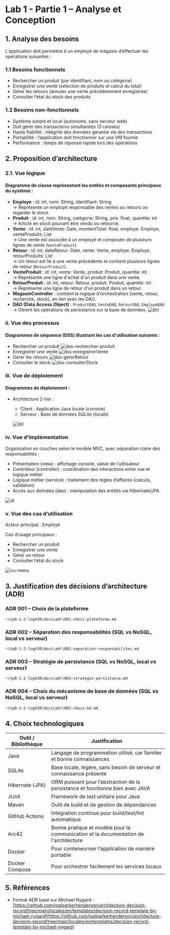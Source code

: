 #  Lab 1 - Partie 1 – Analyse et Conception

## 1. Analyse des besoins
L'application doit permettre à un employé de magasin d’effectuer les opérations suivantes :
### 1.1 Besoins fonctionnels
* Rechercher un produit (par identifiant, nom ou catégorie)
* Enregistrer une vente (sélection de produits et calcul du total)
* Gérer les retours (annuler une vente précédemment enregistrée)
* Consulter l’état du stock des produits

### 1.2 Besoins non-fonctionnels
* Système simple et local (autonome, sans serveur web)
* Doit gérer des transactions simultanées (3 caisses)
* Haute fiabilité : intégrité des données garantie via des transactions
* Portabilité : l’application doit fonctionner sur une VM fournie
* Performance : temps de réponse rapide lors des opérations

## 2. Proposition d’architecture
### 2.1. Vue logique
#### Diagramme de classe représentant les entités et composants principaux du système :
- **Employe** : id: int, nom: String, identifiant: String  
  → Représente un employé responsable des ventes ou retours ou regarder le stock.
- **Produit** : id: int, nom: String, catégorie: String, prix: float, quantite: int  
  → Article en stock pouvant être vendu ou retourné.
- **Vente** : id: int, dateVente: Date, montantTotal: float, employe: Employe, venteProduits: List<VenteProduit>  
  → Une vente est associée à un employé et composée de plusieurs lignes de vente (`VenteProduit`).
- **Retour** : id: int, dateRetour: Date, vente: Vente, employe: Employe, retourProduits: List<RetourProduit>  
  → Un retour est lié à une vente précédente et contient plusieurs lignes de retour (`RetourProduit`).
- **VenteProduit** : id: int, vente: Vente, produit: Produit, quantite: int  
  → Représente une ligne d'achat d'un produit dans une vente.
- **RetourProduit** : id: int, retour: Retour, produit: Produit, quantite: int  
  → Représente une ligne de retour d'un produit dans un retour.
- **MagasinController** : contient la logique d'orchestration (vente, retour, recherche, stock), en lien avec les DAO.
- **DAO (Data Access Object)** : `ProduitDAO`, `VenteDAO`, `RetourDAO`, `EmployeDAO`  
  → Gèrent les opérations de persistance sur la base de données.
![dcl](https://img.plantuml.biz/plantuml/svg/hLVDRjiu4BuRy3iGliJUneTYRqPZj4XoQD5itRYREokFLUvIea9IGOjYtsMFSSzz0xrOXp-YI5kAZQ08ajZ3cMzcllaHzLffAdLTyF58Cys1N36QIreKG3P0CawL0Z8dwszADuzE-2V9A4EnGlaDpQbY9LbzM9FfNGs4YvpTrp0RZyQZCt9nSK6kImHkTefKafKPgoX7IpmOZomwkIugBhu1-JuU4KHa6x8WhDJkMoaA_BhMQ9gtvu20MqPBdPxCpTyN90VzTZETTI1Mz9SehApJzve1R3hhJlypqRleLb9iQgPFZIwZ6d8X6Up9CVUlADfoGRtjVKqDCH3XFIU3ozPXt-4AlLfvy6l57xthpaUKy1qoCb2C3VfonmloNcIKNw707HMYr0ZwIMZAqpp1btVH5jg97moE9rSPFARqgxj8k3nEoLKRZpr98hBdDr5GFJJuUEn959izYoDH3hudm8YsMz2YbiEy-VC3uXuydnRvISQaHTYdx3QMdiYPinaWhICqX7IKhJOe1rn2nDX-VFkTzkHyzP1JUVr5EvdFcwQXB3seFOaS71-R9C_-R6JR0axtj-OJbRH3Vsv6RczVlVaGhsblQwJV7O24x0j8yxkY4cDgiptmb2YQFHRlpT0fSG_lsNHBxd2_3jWNeBM4D--GYhKMsR_J0wBFSNtN3y0vV4p8De0FWcqS3jrkcOd2kEXP27kDdRJsYLH53GYbX1nX9KZNeCa0f87Xt6Or1-cscyzENOUQcWrnGwjN8Tkt2963N1gOZQW_S-Xfu1DZZdii2jftuLwZft5ZstqIjNeFVbiSx8fqIVXLSs9SoM8whUsyoJBf_KjySiZc9mTC8ve1Vzknfm8RH_R4vCTDPRGimP2mTfzI5WugVKGV2nVeFQAQYLBLN8Fl-oUrvmFzNUqzPTesxsmZicw1KytGgwFgp5UXsP5QCyxm_eZNognZT3nghtpp-RA7qqLhvrpyRRzO3tZxL7OlLLGUW1u26VXeRM7RDplUFEPuJPLmNpS_p9HKxQRgjm-J75lde6muTZpLa6atKNssRaW6ZQE-xxC6Jx5o70N6ORk5JADYnMl5a1VbWoIWEvSj_vEN4-jiyiU4j1UxWB3irmiN6LfhNCJAAfeO702wyHgSDJiWpV-axi8TZvnM0CJ_r-6w8viTnL8RCrDWnFLG_UfQKlDY4PHD4Du0aRRDJaAP0Re7Vv60hzZBr6xR7k2MW4e2FXQ6iZ8jnr0M4SnPZbSUysOKUkaCgPhF9yQkn6fDyFCvRcoPtda2QYjG26vxF1D59HIpKsNGF0xk894nDsmEBpl3Xa02b65PVFu75Lc9xL91kS5Cpqc1hsgMWWZI82g1_eBDr6WWZPZQ3EyUZ7W8ObwFcaS91TZ824QBsdkapEAoOjvTFwt2GpVmbbQrrKvvMFXMBKCPBh_GU_DsQQWEToQJkgEawxHGWiI_ST7MEOaf0-ya3U2ullbvZGpPD-TV)

### ii. Vue des processus
#### Diagrammes de séquence (DSS) illustrant les cas d'utilisation suivants :
* Rechercher un produit
![dss-rechercher-produit](https://img.plantuml.biz/plantuml/svg/pLRBRXDB4DrRyZ-KlCa49GikEtJ3A_OL5kOIOYGsR3ez5QTHJ_VG3mjs_0ChTYnZrlp1_0bVGbNFqtPu23PO6jipKttgr3cdntxWWt0X5dey2YfeXEbo2L_VVu1pb5Ve-81ee7GsZof0jbO2JgtnLYDz16UrHdSu7er71t1oSW8FPS3eF600QOlIUc621rMKMhs9rSPp4TSk3c9GMdd1vN0L2w4CPFe0gTA-gpO4AMIm3cRf0lAQkGdeBeL4WauCu4rKe8cM5k25yehAIXf7ILLINvWqJ25RIc4C4Ps0y2r_XampL5yqaoYTChnG9rZBi_lW43Hw82wALkt0FnKhuPNfXMZXcrFkC7tuBE49AQlh7A7wn6mVJO6LVAmkq1dIO0Vuh9QRrYP4-cIeHy8Z44HkZQasnCgX5ipB87M3Mb2wKRlKOPEKkGZYWbTFpgmFAuVBvuj9Rzgqsbp407a4BwkD4KxPsgT6V3Y-rue6TskbIVC3Mt9pcBYReZA1LuOH2pGHSc4yZorxvHTVttySHa2nkM95m6ADSb0CfQNRyifIrzGWl2kJ35rRoERJ8p2sE08RGOfGRLRMAKonR7dN8pJ6q1GzwKRip3SPIUpwzg8iaxp4gAWsuSgo0v5lTyb9Z8bPap90Ka4uKLJNb9zUvbEoylQmDLU1oj44TQdO-2Iwq66dP3uTZu1UWm5e74xMrXp2pVDCvOTrCGs1Moo38nSAJBl58Ut6pu6cYmadywZ9IXgJXNuBjnkG-fqhg66V7Ugxd2rcfo_W5jlyt_cpfwtldY-yV3mxdz5aS0BtMpPT7c556QkkQMT5WpqJXcsitd_krFGy7GEvXXG7t8uxRHfdEpq4f4tWqAojulPWBrwJ86qNQPr3NrgJxw0d0NOJj8K-j6PhjuZBIyNJP4tvq9ssBwsCwse3zBnfwkbaRyyCO_JFNeme_f0LDXnBJK_FEaceFUwN_MAM_hT5HjM7VnG1PhMOFvcrCRZHfeNouTz6ddi_4Fo6kf_ApckmMUEpJlmp7UdNWd-eEiubnZL5Qn02XqTiW6Q8BMzspBYpPqR_3Fgk4Nt9B_fnIbidrMUo_VPRtjJ6qEKEvYzp24q-7ZsWz_Ilv1i0)
* Enregistrer une vente
![dss-enregistrerVente](https://img.plantuml.biz/plantuml/svg/ZLVDRjj64BuBq3iCT97SDeUsjm9kubeigiQE54jfBmMADRcojoLtwVqna5kkFVVKMs-1SkuRy4to99rPxd99Mh5Zs9PNcj_l-sQuVc4iqzPLvNHYXIqvBBTR-FZkRyYavZV2MCqrECdXdalBON4l69mhQLJ9ySLgLPPSdqmdqyaSJazFuIott6a3t4AkgbeP9gq1KTMbk7FDmP3HTC9ogpHa-AvwowUJ6aiGkQZH5cOXEYosEPCIWy-0cPXpP7l9RfWHCbKIRSDnP1uIBi_MtYuTHtORhGedRBHBnv7TBuH9j8g7wQHWbbqpmp6GClP6y-thYrc2QDaShfs5me79cuDaMgWMbJbSpBclgJb0Vgk44MWsvqUP828GfOfBXqW7S497yEpx21Xy1wOvb3otGY6QYC6nQ3FuJKB1f85oBl2izopdAMoCrOODs6BaNcM--uK9bALccxyigpbyZTQh0ct4NkICQe62OxAktGY0psfryr-9CaARYablA4RE7z_zuoHqxis_u9dH4An1EK9OgigN7sl63XBhM9Fc-ItNzBDXUbKiH752deEtNwbgWN5EgBuhZYh-WF0ZfL0hB55pZEtkCNRgfYE2ac3A90DCkSqkilCTV46G_tYrlWnDS4Dl_FfJTfK1bdyAp-cyVaCjmCNgPGRFfvDUe6VZLYBtlfnn3MFckj5x03dR8yYt228M9EHUwSeZRaPyjM9X0urq80_a5mBgH5PFa5JdI2hVeCyFokNeZ2cJBPuCrEqecZGmpefI64PR1_M8KaHL4uLrwOpmgwZpOVSyXpk7eoiihgBff5IgHdBGCxzbTuv7Kp0CPsyw0Vpwf2OnJHGbBOEYysxzXg9BS0HtJIGF74XSGNMat5XA19eMoh78QJaTaNC8iYfEMjUUyPEox60RoJ946YfnKCMctrO_vLY5dM54O1cmnU-E9vhjia_pP-AR0XZbRXdznMCcLjh-vmubIW-g071RowN03Owv_o1zqBAsAlyJZ20oaYytI94mjPBYkkpvFq9InItAzEndZBkbc96bht3KSP6Wp-isF3z9yHvXxircURRB1dnjirsiaSTLyf33ftXSlpoUVqmZJiTUX3tHHt2yMH19IukbqpOnoyBpZ4iq3ZS7HAX37isjigpy5BI3Ia8AzFL1Dpr8Hc4hT4DyTYaqBv7lbcGXEqdq-pdpcupTe3xdEFqLDwOzSAsfGT96346wE1hcwJqvUr34B5GeYpGgs1lUhaJtD6nRfsSwC4ThyBEsKUsZy41EVAmE0f1QGkR1dluMtSzrSsWVo0XjkWtWfSGln8xSiAspeGLT44i-jFJ7_iusHkN2R-jX3_6wTUmQuaFvv_LAOdE-G5BuaKIbk97SzBPtIianPvTbF7IhLzliQeSlktKRq8liI_hruAFVEof6qzRhWMOj9NjymaP4x8LaFGMH9Fls4VoUUkc2qxnt0pne5edz_fvzMgjuJxHEjsWs1yj4QTfulKjZkgWapuS5J2SlK6N-7v7_0G00)
* Gérer les retours
![dss-gererRetour](https://img.plantuml.biz/plantuml/svg/hLBDIWD13Bulx3k4FRLGyLwajDYYIC7QGk_JRQhHtPabawruynry0Qy-Hz_49p7RcHKjUn4y3279b-_Bpuoz69QwBD94I0g4wMe5dwzlS7NuO6IeBJ2AgpbDqiJauXXcPLMu5qoJIYiffyfOWUpIMU-qlhScVEvdO3p4K3TGZR0h2kGM6zqJ-FAeFftS7c5gqsHhn6oCHyXMTtCIp9hUObTmDcfrOGZUa2SE5BqzMcc2wyOEe6AthKcyHkRavM8H_54_JLg2m1NxKfomKRa_yWq0Osl3TdL1ekLL5HrBisWPxxMK_qUY8LNki2FDxCd0pM9oVaqRP6j43nDp7Hs0ZXyE3oXGwZkymsFZQiABov-YmEcEOj4Gbl7R_9pqrt6wa67j2fjz3sHsEyeVa3Mx8owDaBEzKAj3Zj5kZx_t2m00)
* Consulter le stock
![dss-consulterStock](https://img.plantuml.biz/plantuml/svg/ZPB1IiGm48RlWRp3qDFkGRplGNPn1H71bOBtj9d5OTEa9bF5c-_WK_WSlebFuhHDX5r4F8NCVF_adxzT9pQHXyvfnSGEOLlNyFNs3fV1fy4nHf1Yuj0UjDBAj1mYN7Mz2w-eLIzQQgatdg4Q5K7WnGFXox82ao2NVWVbu1YSmrZOV3t1Tp7OWNYxkPiuERMoXarZ4a9LtzyIOpMQoxRWxA8y32kms1blCTRZ2WkoUPfqoFDIgqBEekn0kctP_mzXeKKhhluZ6Z6XPzDIVIO3DxlD-JKr6BrXYIhtVcP6v314Z-0CF0sI2F7d1rXAVV3KZE5EGq_zJvziVlVOwr4wfzGSXI0bonMO_PxQnxBI9915rkZjzDTy0m00)

### iii. Vue de déploiement
#### Diagrammes de déploiement :
* Architecture 2-tier :
    * Client : Application Java locale (console)
    * Serveur : Base de données SQLite (locale)
    
    ![dd](https://img.plantuml.biz/plantuml/svg/ZL3DIiD04Bu7yWuVEIL853nwa4OzI36qMkZ9osGpwCB-XCss7aJm7Nm9-nnv4v_4sRRYjR2x0_lzpSniZ1JYnfeyYpeQnfscbq3MCdevqsumNhDb5_7p-OKcg5STMSLDO5pMKNF8ipnpNiX5Im8wnbQB8ninAzSjZ5Tak2hmdcT0kWTsCmn6AuhQEomNAvHpsX9klHlzFnrGtWxUfVpYY46KpwvinSNW36lDRr84ZC5BQAYAfFn8VG4zHUfebBoRzAQPl7FJZaUi7Xza574wxxj3bv9AV_zvjdSuFHHrVNtKuWgDKjFtAAiWB9vQbFUwu-18i0lCbqsLl6Vi-ltcVm40)

### iv. Vue d’implémentation
Organisation en couches selon le modèle MVC, avec séparation claire des responsabilités :

* Présentation (view) : affichage console, saisie de l'utilisateur
* Contrôleur (controller) : coordination des interactions entre vue et logique métier
* Logique métier (service) : traitement des règles d’affaires (calculs, validation)
* Accès aux données (dao) : manipulation des entités via Hibernate/JPA

![di](https://img.plantuml.biz/plantuml/svg/XPB1IiGm48RlXRp3i2T5jYXwyY0hrQEiUEWzD4C9JZ8bcIeYmhw39n_1v_1DzabCks2xRkcUmloJVF_yGrPHT93MaSh42Y6KBOBPRhwiQ-Zdsw4NBPOzR3UVi0wrzZRk18CH79kMqddoK1Pm1dUtwrELgQpHrREk4HOLkvoulheypwMvo5yilYxWNMK05UaOeM0VcR1Ckie-vfvMx2Km4OOfGF7NFO990oFj4Hv3oc1b4CeK6OVo2ONRCDJtQI_yXaTyZEOfbxIWVqPxoiwhbthwQ3smNDuSfeLhi0aITDqbE6ntZyRMqpU6GQRxex5cBMRvy_0kxGgzwJ_YBm00)

### v. Vue des cas d’utilisation

Acteur principal : Employé 

Cas d’usage principaux :
* Rechercher un produit
* Enregistrer une vente
* Gérer un retour
* Consulter l’état du stock

![cu-menu](https://img.plantuml.biz/plantuml/svg/NP0nJWD134NxbVOENzi0GYb8KgE89A9A0-80rgorZ9YTYSQUI152oXsek04vnzua9s4sMOfDuURx-VlR2r6AcbfN5chLCLQMcaXjowWPXWJrJLBhh93Qu74wV6D33OdrPL4MP3H4hDkj2tlkXSX6oJVPg7hTYtQ__qPMX75hWfUGc_TuMi45GuxlAdoM1P24yxeyzyBcdMDVI1xR6EfajKAEyhPy695h7xcnel6CCdRibGToEYAVk-C5GcGDAGxGR0GjSxZaD7FkTFZfZagAEa4qc8zXO5uMN_sPmyMOJ1ulgSR2z5gONGlptcN1lZw__Wy0)


## 3. Justification des décisions d’architecture (ADR)
### ADR 001 – Choix de la plateforme
```~\tp0-1-2-log430\docs\adr\001-choix-plateforme.md```
### ADR 002 – Séparation des responsabilités (SQL vs NoSQL, local vs serveur)
`~\tp0-1-2-log430\docs\adr\002-separation-responsabilites.md`    
### ADR 003 – Stratégie de persistance (SQL vs NoSQL, local vs serveur)
`~\tp0-1-2-log430\docs\adr\003-strategie-persistance.md`
### ADR 004 – Choix du mécanisme de base de données (SQL vs NoSQL, local vs serveur)
```~\tp0-1-2-log430\docs\adr\002-choix-bd.md```

## 4. Choix technologiques
| Outil / Bibliothèque | Justification |
|----------------------|---------------|
| Java | Langage de programmation utilisé, car familier et bonne connaissances |
| SQLite | Base locale, légère, sans besoin de serveur et connaissance présente |
| Hibernate (JPA) | ORM puissant pour l’abstraction de la persistance et fonctionne bien avec JAVA |
| JUnit | Framework de test unitaire pour Java |
| Maven | Outil de build et de gestion de dépendances |
| GitHub Actions | Intégration continue pour build/test/lint automatique |
| Arc42 | Bonne pratique et modèle pour la communication et la documentation de l'architecture             |
| Docker | Pour conteneuriser l’application de manière portable |
| Docker Compose | Pour orchestrer facilement les services locaux |

## 5. Références
* Format ADR basé sur Michael Nygard : [https://github.com/joelparkerhenderson/architecture-decision-record/tree/main/locales/en/templates/decision-record-template-by-michael-nygard](https://github.com/joelparkerhenderson/architecture-decision-record/tree/main/locales/en/templates/decision-record-template-by-michael-nygard)



